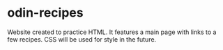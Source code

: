 # odin-recipes

Website created to practice HTML. It features a main page with links to a few recipes. CSS will be used for style in the future.